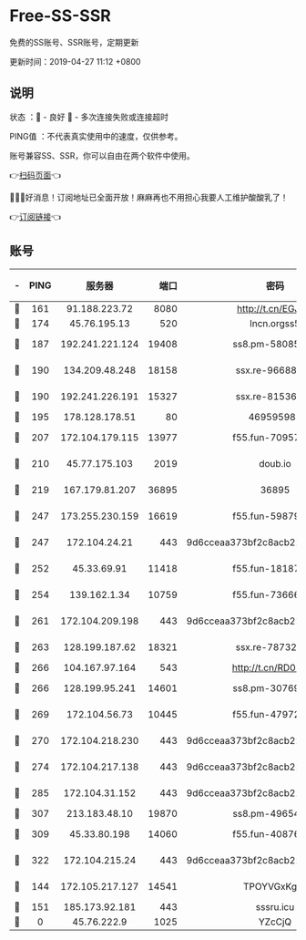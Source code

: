 # Free-SS-SSR

免费的SS账号、SSR账号，定期更新

更新时间：2019-04-27 11:12 +0800

## 说明

状态     ：🙂 - 良好 🙁 - 多次连接失败或连接超时

PING值   ：不代表真实使用中的速度，仅供参考。

账号兼容SS、SSR，你可以自由在两个软件中使用。

👉[扫码页面](https://liesauer.github.io/Free-SS-SSR/)👈

🎉🎉🎉好消息！订阅地址已全面开放！麻麻再也不用担心我要人工维护酸酸乳了！

👉[订阅链接](https://www.liesauer.net/yogurt/subscribe?ACCESS_TOKEN=DAYxR3mMaZAsaqUb)👈

## 账号

|-|PING|服务器|端口|密码|加密方式|区域|
|:----:|:----:|:-----:|-----:|:----:|:----:|:----:|
|🙂|161|91.188.223.72|8080|http://t.cn/EGJIyrl|rc4-md5|RU|
|🙂|174|45.76.195.13|520|lncn.orgss5|rc4|JP|
|🙂|187|192.241.221.124|19408|ss8.pm-58085751|aes-256-cfb|US|
|🙂|190|134.209.48.248|18158|ssx.re-96688655|aes-256-cfb|US|
|🙂|190|192.241.226.191|15327|ssx.re-81536491|aes-256-cfb|US|
|🙂|195|178.128.178.51|80|469595985|chacha20|US|
|🙂|207|172.104.179.115|13977|f55.fun-70957835|aes-256-cfb|SG|
|🙂|210|45.77.175.103|2019|doub.io|aes-128-ctr|SG|
|🙂|219|167.179.81.207|36895|36895|aes-256-cfb|JP|
|🙂|247|173.255.230.159|16619|f55.fun-59879054|aes-256-cfb|US|
|🙂|247|172.104.24.21|443|9d6cceaa373bf2c8acb22e60b6a58be6|aes-256-cfb|US|
|🙂|252|45.33.69.91|11418|f55.fun-18187901|aes-256-cfb|US|
|🙂|254|139.162.1.34|10759|f55.fun-73666722|aes-256-cfb|SG|
|🙂|261|172.104.209.198|443|9d6cceaa373bf2c8acb22e60b6a58be6|aes-256-cfb|US|
|🙂|263|128.199.187.62|18321|ssx.re-78732980|aes-256-cfb|SG|
|🙂|266|104.167.97.164|543|http://t.cn/RD0D7sx|rc4-md5|CA|
|🙂|266|128.199.95.241|14601|ss8.pm-30769440|aes-256-cfb|SG|
|🙂|269|172.104.56.73|10445|f55.fun-47972677|aes-256-cfb|SG|
|🙂|270|172.104.218.230|443|9d6cceaa373bf2c8acb22e60b6a58be6|aes-256-cfb|US|
|🙂|274|172.104.217.138|443|9d6cceaa373bf2c8acb22e60b6a58be6|aes-256-cfb|US|
|🙂|285|172.104.31.152|443|9d6cceaa373bf2c8acb22e60b6a58be6|aes-256-cfb|US|
|🙂|307|213.183.48.10|19870|ss8.pm-49654295|rc4-md5|RU|
|🙂|309|45.33.80.198|14060|f55.fun-40876672|aes-256-cfb|US|
|🙂|322|172.104.215.24|443|9d6cceaa373bf2c8acb22e60b6a58be6|aes-256-cfb|US|
|🙂|144|172.105.217.127|14541|TPOYVGxKglpi|aes-256-cfb|JP|
|🙂|151|185.173.92.181|443|sssru.icu|rc4-md5|RU|
|🙁|0|45.76.222.9|1025|YZcCjQ|rc4-md5|JP|
